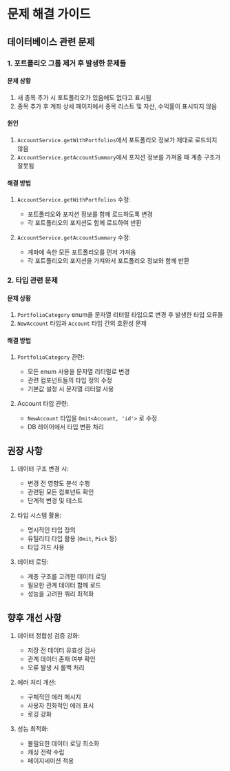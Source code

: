# 문제 해결 가이드

## 데이터베이스 관련 문제

### 1. 포트폴리오 그룹 제거 후 발생한 문제들

#### 문제 상황
1. 새 종목 추가 시 포트폴리오가 있음에도 없다고 표시됨
2. 종목 추가 후 계좌 상세 페이지에서 종목 리스트 및 자산, 수익률이 표시되지 않음

#### 원인
1. `AccountService.getWithPortfolios`에서 포트폴리오 정보가 제대로 로드되지 않음
2. `AccountService.getAccountSummary`에서 포지션 정보를 가져올 때 계층 구조가 잘못됨

#### 해결 방법
1. `AccountService.getWithPortfolios` 수정:
   - 포트폴리오와 포지션 정보를 함께 로드하도록 변경
   - 각 포트폴리오의 포지션도 함께 로드하여 반환

2. `AccountService.getAccountSummary` 수정:
   - 계좌에 속한 모든 포트폴리오를 먼저 가져옴
   - 각 포트폴리오의 포지션을 가져와서 포트폴리오 정보와 함께 반환

### 2. 타입 관련 문제

#### 문제 상황
1. `PortfolioCategory` enum을 문자열 리터럴 타입으로 변경 후 발생한 타입 오류들
2. `NewAccount` 타입과 `Account` 타입 간의 호환성 문제

#### 해결 방법
1. `PortfolioCategory` 관련:
   - 모든 enum 사용을 문자열 리터럴로 변경
   - 관련 컴포넌트들의 타입 정의 수정
   - 기본값 설정 시 문자열 리터럴 사용

2. Account 타입 관련:
   - `NewAccount` 타입을 `Omit<Account, 'id'>` 로 수정
   - DB 레이어에서 타입 변환 처리

## 권장 사항

1. 데이터 구조 변경 시:
   - 변경 전 영향도 분석 수행
   - 관련된 모든 컴포넌트 확인
   - 단계적 변경 및 테스트

2. 타입 시스템 활용:
   - 명시적인 타입 정의
   - 유틸리티 타입 활용 (`Omit`, `Pick` 등)
   - 타입 가드 사용

3. 데이터 로딩:
   - 계층 구조를 고려한 데이터 로딩
   - 필요한 관계 데이터 함께 로드
   - 성능을 고려한 쿼리 최적화

## 향후 개선 사항

1. 데이터 정합성 검증 강화:
   - 저장 전 데이터 유효성 검사
   - 관계 데이터 존재 여부 확인
   - 오류 발생 시 롤백 처리

2. 에러 처리 개선:
   - 구체적인 에러 메시지
   - 사용자 친화적인 에러 표시
   - 로깅 강화

3. 성능 최적화:
   - 불필요한 데이터 로딩 최소화
   - 캐싱 전략 수립
   - 페이지네이션 적용 